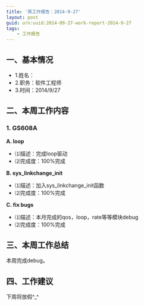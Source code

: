 ```yaml
---
title: '周工作报告：2014-9-27'
layout: post
guid: urn:uuid:2014-09-27-work-report-2014-9-27
tags:
    - 工作报告
---
```


## 一、基本情况

 - 1.姓名：
 - 2.职务：软件工程师
 - 3.时间：2014/9/27

## 二、本周工作内容

### 1. GS608A

**A. loop**

 - ⑴描述：完成loop驱动
 - ⑵完成度：100%完成
 
**B. sys_linkchange_init**

 - ⑴描述：加入sys_linkchange_init函数
 - ⑵完成度：100%完成
 
**C. fix bugs**

 - ⑴描述：本月完成的qos，loop，rate等等模块debug
 - ⑵完成度：100%完成
 
## 三、本周工作总结

本周完成debug。

## 四、工作建议

下周将放假^_^
